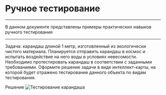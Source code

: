 # Ручное тестирование
---
В данном документе представлены примеры практических навыков ручного тестирования
***
Задача: карандаш длиной 1 метр, изготовленный из экологически чистого материала. Планируется отправить карандаш в космос и испытать воздействие на него воды в условиях невесомости. Необходимо протестировать карандаш в соответствии с заданными требованиями. Оформите решение задачи в виде интеллект-карты, на которой будет отражено тестирование данного объекта по видам тестирования.

Решение
![Тестирование карандаша](https://github.com/user-attachments/assets/3800c06b-21c0-430e-97ea-4e21d2bf5ea8)

